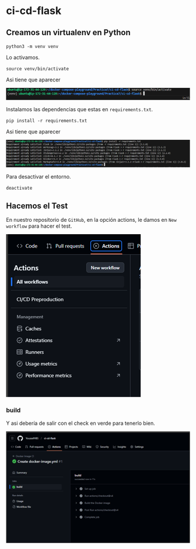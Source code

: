# ci-cd-flask

## Creamos un virtualenv en Python

```
python3 -m venv venv
```

Lo activamos.

```
source venv/bin/activate
```
Asi tiene que aparecer

![alt text](img/image1.png)

Instalamos las dependencias que estas en `requirements.txt`.

```
pip install -r requirements.txt
```
Asi tiene que aparecer

![alt text](img/image2.png)

Para desactivar el entorno.

```
deactivate
```

## Hacemos el Test

En nuestro repositorio de `GitHub`, en la opción actions, le damos en `New workflow` para hacer el test.

![alt text](img/image3.png)


### build 
Y asi debería de salir  con el check en verde para tenerlo bien.

![alt text](img/image.png)